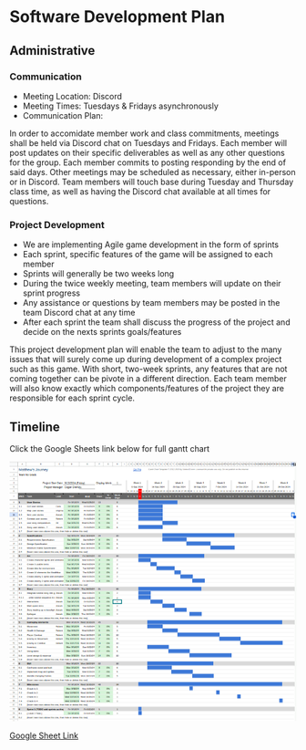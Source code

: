 # Software Development Plan

## Administrative


### Communication
* Meeting Location: Discord
* Meeting Times:    Tuesdays & Fridays asynchronously
* Communication Plan:  
  
In order to accomidate member work and class commitments, meetings shall be held via Discord chat on Tuesdays and Fridays. Each member will post updates on their specific deliverables as well as any other questions for the group. Each member commits to posting responding by the end of said days. Other meetings may be scheduled as necessary, either in-person or in Discord. Team members will touch base during Tuesday and Thursday class time, as well as having the Discord chat available at all times for questions.   
  
### Project Development
* We are implementing Agile game development in the form of sprints
* Each sprint, specific features of the game will be assigned to each member
* Sprints will generally be two weeks long
* During the twice weekly meeting, team members will update on their sprint progress
* Any assistance or questions by team members may be posted in the team Discord chat at any time
* After each sprint the team shall discuss the progress of the project and decide on the nexts sprints goals/features
  
This project development plan will enable the team to adjust to the many issues that will surely come up during development of a complex project such as this game. With short, two-week sprints, any features that are not coming together can be pivote in a different direction. Each team member will also know exactly which components/features of the project they are responsible for each sprint cycle. 

## Timeline
Click the Google Sheets link below for full gantt chart  

![gantt](../assets/gantt-chart.png)  

<a href='https://docs.google.com/spreadsheets/d/1T9mDlycQ7FxXoMDIorNKHfpIKWc-6so3mbPJ-0FIVwY/edit?usp=sharing'>Google Sheet Link</a>

